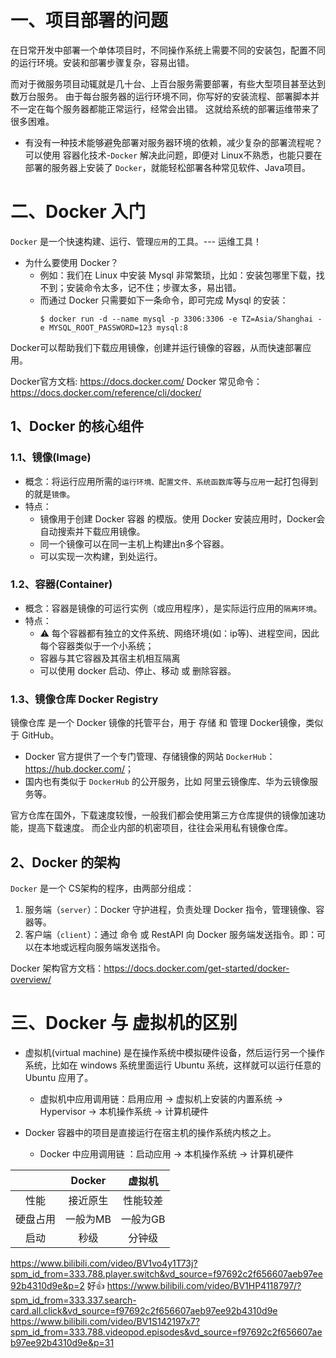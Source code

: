 # 一、项目部署的问题
在日常开发中部署一个单体项目时，不同操作系统上需要不同的安装包，配置不同的运行环境。安装和部署步骤复杂，容易出错。

而对于微服务项目动辄就是几十台、上百台服务需要部署，有些大型项目甚至达到数万台服务。
由于每台服务器的运行环境不同，你写好的安装流程、部署脚本并不一定在每个服务器都能正常运行，经常会出错。
这就给系统的部署运维带来了很多困难。

* 有没有一种技术能够避免部署对服务器环境的依赖，减少复杂的部署流程呢？
可以使用 容器化技术-`Docker` 解决此问题，即便对 Linux不熟悉，也能只要在部署的服务器上安装了 `Docker`，就能轻松部署各种常见软件、Java项目。

  

# 二、Docker 入门
`Docker` 是一个快速构建、运行、管理`应用`的工具。--- 运维工具！

* 为什么要使用 Docker？
  - 例如：我们在 Linux 中安装 Mysql 非常繁琐，比如：安装包哪里下载，找不到；安装命令太多，记不住；步骤太多，易出错。
  - 而通过 Docker 只需要如下一条命令，即可完成 Mysql 的安装：
    ```shell
    $ docker run -d --name mysql -p 3306:3306 -e TZ=Asia/Shanghai -e MYSQL_ROOT_PASSWORD=123 mysql:8
    ```
Docker可以帮助我们下载应用镜像，创建并运行镜像的容器，从而快速部署应用。  

Docker官方文档: <https://docs.docker.com/>
Docker 常见命令：<https://docs.docker.com/reference/cli/docker/>


## 1、Docker 的核心组件

### 1.1、镜像(Image)
* 概念：将运行应用所需的`运行环境、配置文件、系统函数库`等与`应用`一起打包得到的就是`镜像`。
* 特点：
  - 镜像用于创建 Docker 容器 的模版。使用 Docker 安装应用时，Docker会自动搜索并下载应用镜像。 
  - 同一个镜像可以在同一主机上构建出n多个容器。
  - 可以实现一次构建，到处运行。

### 1.2、容器(Container)
* 概念：容器是镜像的可运行实例（或应用程序），是实际运行应用的`隔离环境`。
* 特点：
  - ⚠️ 每个容器都有独立的文件系统、网络环境(如：ip等)、进程空间，因此每个容器类似于一个小系统；
  - 容器与其它容器及其宿主机相互隔离
  - 可以使用 docker 启动、停止、移动 或 删除容器。


### 1.3、镜像仓库 Docker Registry 
镜像仓库 是一个 Docker 镜像的托管平台，用于 存储 和 管理 Docker镜像，类似于 GitHub。

* Docker 官方提供了一个专门管理、存储镜像的网站 `DockerHub`： <https://hub.docker.com/>；
* 国内也有类似于 `DockerHub` 的公开服务，比如 阿里云镜像库、华为云镜像服务等。

官方仓库在国外，下载速度较慢，一般我们都会使用第三方仓库提供的镜像加速功能，提高下载速度。
而企业内部的机密项目，往往会采用私有镜像仓库。


## 2、Docker 的架构
`Docker` 是一个 CS架构的程序，由两部分组成：
1. 服务端（`server`）：Docker 守护进程，负责处理 Docker 指令，管理镜像、容器等。
2. 客户端（`client`）：通过 命令 或 RestAPI 向 Docker 服务端发送指令。即：可以在本地或远程向服务端发送指令。

Docker 架构官方文档：<https://docs.docker.com/get-started/docker-overview/>



# 三、Docker 与 虚拟机的区别
* 虚拟机(virtual machine) 是在操作系统中模拟硬件设备，然后运行另一个操作系统，比如在 windows 系统里面运行 Ubuntu 系统，这样就可以运行任意的 Ubuntu 应用了。
  - 虚拟机中应用调用链：启用应用 -> 虚拟机上安装的内置系统 -> Hypervisor -> 本机操作系统 -> 计算机硬件

* Docker 容器中的项目是‌直接运行在宿主机的操作系统内核之上‌。
  - Docker 中应用调用链 ：启动应用 -> 本机操作系统 -> 计算机硬件

|  | Docker | 虚拟机 |
|:-:|:------:|:-:|
| 性能  |  接近原生  | 性能较差 |
| 硬盘占用 | 一般为MB  | 一般为GB |
| 启动  |   秒级   | 分钟级 |



<https://www.bilibili.com/video/BV1vo4y1T73j?spm_id_from=333.788.player.switch&vd_source=f97692c2f656607aeb97ee92b4310d9e&p=2>
好👍 <https://www.bilibili.com/video/BV1HP4118797/?spm_id_from=333.337.search-card.all.click&vd_source=f97692c2f656607aeb97ee92b4310d9e>
https://www.bilibili.com/video/BV1S142197x7?spm_id_from=333.788.videopod.episodes&vd_source=f97692c2f656607aeb97ee92b4310d9e&p=31